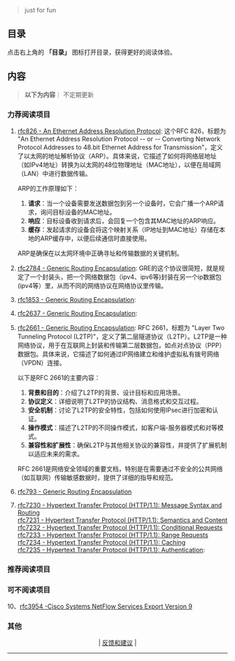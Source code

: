 
> just for fun

## 目录

点击右上角的 **「目录」** 图标打开目录，获得更好的阅读体验。


## 内容
> **以下为内容**｜ 不定期更新

###  力荐阅读项目   




1. [rfc826 - An Ethernet Address Resolution Protocol](https://www.rfc-editor.org/rfc/rfc826):
    这个RFC 826，标题为 "An Ethernet Address Resolution Protocol -- or -- Converting Network Protocol Addresses to 48.bit Ethernet Address for Transmission"，定义了以太网的地址解析协议（ARP）。具体来说，它描述了如何将网络层地址（如IPv4地址）转换为以太网的48位物理地址（MAC地址），以便在局域网（LAN）中进行数据传输。

	ARP的工作原理如下：
    1. **请求**：当一个设备需要发送数据包到另一个设备时，它会广播一个ARP请求，询问目标设备的MAC地址。
    2. **响应**：目标设备收到请求后，会回复一个包含其MAC地址的ARP响应。
    3. **缓存**：发起请求的设备会将这个映射关系（IP地址到MAC地址）存储在本地的ARP缓存中，以便后续通信时直接使用。

	ARP是确保在以太网环境中正确寻址和传输数据的关键机制。


2. [rfc2784 - Generic Routing Encapsulation](https://www.rfc-editor.org/rfc/rfc2784):
	 GRE的这个协议很简短，就是规定了一个封装头，把一个网络数据包（ipv4、ipv6等)封装在另一个ip数据包(ipv4等）里，从而不同的网络协议在网络协议里传输。
	

3. [rfc1853 - Generic Routing Encapsulation](https://www.rfc-editor.org/rfc/rfc1853):


4. [rfc2637 - Generic Routing Encapsulation](https://www.rfc-editor.org/rfc/rfc2637):


5. [rfc2661 - Generic Routing Encapsulation](https://www.rfc-editor.org/rfc/rfc2661):
	RFC 2661，标题为 "Layer Two Tunneling Protocol (L2TP)"，定义了第二层隧道协议（L2TP）。L2TP是一种网络协议，用于在互联网上封装和传输第二层数据包，如点对点协议（PPP）数据包。具体来说，它描述了如何通过IP网络建立和维护虚拟私有拨号网络（VPDN）连接。

	以下是RFC 2661的主要内容：

    1. **背景和目的**：介绍了L2TP的背景、设计目标和应用场景。
    2. **协议定义**：详细说明了L2TP的协议结构、消息格式和交互过程。
    3. **安全机制**：讨论了L2TP的安全特性，包括如何使用IPsec进行加密和认证。
    4. **操作模式**：描述了L2TP的不同操作模式，如客户端-服务器模式和对等模式。
    5. **兼容性和扩展性**：确保L2TP与其他相关协议的兼容性，并提供了扩展机制以适应未来的需求。

	RFC 2661是网络安全领域的重要文档，特别是在需要通过不安全的公共网络（如互联网）传输敏感数据时，提供了详细的指导和规范。






6. [rfc793 - Generic Routing Encapsulation](https://www.rfc-editor.org/rfc/rfc793)






7. [rfc7230 - Hypertext Transfer Protocol (HTTP/1.1): Message Syntax and Routing](https://www.rfc-editor.org/rfc/rfc7230.html)<br /> [rfc7231 - Hypertext Transfer Protocol (HTTP/1.1): Semantics and Content](https://www.rfc-editor.org/rfc/rfc7231.html)<br />[rfc7232 - Hypertext Transfer Protocol (HTTP/1.1): Conditional Requests](https://www.rfc-editor.org/rfc/rfc7232.html)<br /> [rfc7233 - Hypertext Transfer Protocol (HTTP/1.1): Range Requests](https://www.rfc-editor.org/rfc/rfc7233.html)<br /> [rfc7234 - Hypertext Transfer Protocol (HTTP/1.1): Caching](https://www.rfc-editor.org/rfc/rfc7234.html) <br />   [rfc7235 - Hypertext Transfer Protocol (HTTP/1.1): Authentication](https://www.rfc-editor.org/rfc/rfc7235.html):





	



### 推荐阅读项目    



 


###  可不阅读项目


10、[rfc3954 -Cisco Systems NetFlow Services Export Version 9](https://www.rfc-editor.org/rfc/rfc3954)


 ###  其他










<!-- 

 -->


<p align="center">
    <!--
     <a href="https://github.com/521xueweihan/HelloGitHub/blob/master/content/HelloGitHub98.md">『上一期』</a> 
    -->
   | <a href='https://github.com/yangxuyu/Note/issues'>反馈和建议</a> |
    <!--
    <a href="https://github.com/521xueweihan/HelloGitHub/blob/master/content/HelloGitHub100.md">『下一期』</a>
    -->


</p>

---
